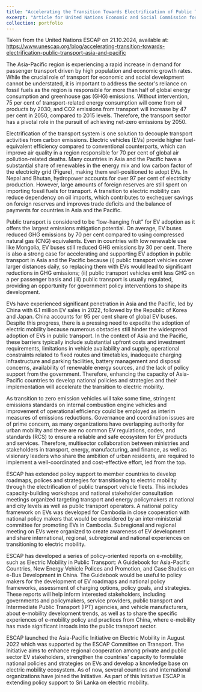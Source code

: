 ```yaml
---
title: "Accelerating the Transition Towards Electrification of Public Transport in Asia and the Pacific"
excerpt: "Article for United Nations Economic and Social Commission for Asia and the Pacific (ESCAP) <br/><img src='/images/ebus1.png'>"
collection: portfolio
---
```


Taken from the United Nations ESCAP on 21.10.2024, available at: https://www.unescap.org/blog/accelerating-transition-towards-electrification-public-transport-asia-and-pacific

The Asia-Pacific region is experiencing a rapid increase in demand for passenger transport driven by high population and economic growth rates. While the crucial role of transport for economic and social development cannot be understated, it is important to address the sector's reliance on fossil fuels as the region is responsible for more than half of global energy consumption and greenhouse gas (GHG) emissions. Without intervention, 75 per cent of transport-related energy consumption will come from oil products by 2030, and CO2 emissions from transport will increase by 47 per cent in 2050, compared to 2015 levels. Therefore, the transport sector has a pivotal role in the pursuit of achieving net-zero emissions by 2050.

Electrification of the transport system is one solution to decouple transport activities from carbon emissions. Electric vehicles (EVs) provide higher fuel-equivalent efficiency compared to conventional counterparts, which can improve air quality in a region responsible for 70 per cent of global air pollution-related deaths. Many countries in Asia and the Pacific have a substantial share of renewables in the energy mix and low carbon factor of the electricity grid (Figure), making them well-positioned to adopt EVs. In Nepal and Bhutan, hydropower accounts for over 97 per cent of electricity production. However, large amounts of foreign reserves are still spent on importing fossil fuels for transport. A transition to electric mobility can reduce dependency on oil imports, which contributes to exchequer savings on foreign reserves and improves trade deficits and the balance of payments for countries in Asia and the Pacific.

Public transport is considered to be “low-hanging fruit” for EV adoption as it offers the largest emissions mitigation potential. On average, EV buses reduced GHG emissions by 70 per cent compared to using compressed natural gas (CNG) equivalents. Even in countries with low renewable use like Mongolia, EV buses still reduced GHG emissions by 30 per cent. There is also a strong case for accelerating and supporting EV adoption in public transport in Asia and the Pacific because (i) public transport vehicles cover larger distances daily, so replacing them with EVs would lead to significant reductions in GHG emissions; (ii) public transport vehicles emit less GHG on a per passenger basis and (iii) public transport is usually regulated, providing an opportunity for government policy interventions to shape its development.

EVs have experienced significant penetration in Asia and the Pacific, led by China with 6.1 million EV sales in 2022, followed by the Republic of Korea and Japan. China accounts for 95 per cent share of global EV buses. Despite this progress, there is a pressing need to expedite the adoption of electric mobility because numerous obstacles still hinder the widespread adoption of EVs in public transport. In the context of Asia and the Pacific, these barriers typically include substantial upfront costs and investment requirements, limitations in vehicle availability and supply, operational constraints related to fixed routes and timetables, inadequate charging infrastructure and parking facilities, battery management and disposal concerns, availability of renewable energy sources, and the lack of policy support from the government. Therefore, enhancing the capacity of Asia-Pacific countries to develop national policies and strategies and their implementation will accelerate the transition to electric mobility.

As transition to zero emission vehicles will take some time, stringent emissions standards on internal combustion engine vehicles and improvement of operational efficiency could be employed as interim measures of emissions reductions. Governance and coordination issues are  of prime concern, as many organizations have overlapping authority for urban mobility and there are no common EV regulations, codes, and standards (RCS) to ensure a reliable and safe ecosystem for EV products and services. Therefore, multisector collaboration between ministries and stakeholders in transport, energy, manufacturing, and finance, as well as visionary leaders who share the ambition of urban residents, are required to implement a well-coordinated and cost-effective effort, led from the top.

ESCAP has extended policy support to member countries to develop roadmaps, polices and strategies for transitioning to electric mobility through the electrification of public transport vehicle fleets. This includes capacity-building workshops and national stakeholder consultation meetings organized targeting transport and energy policymakers at national and city levels as well as public transport operators. A national policy framework on EVs was developed for Cambodia in close cooperation with national policy makers that would be considered by an inter-ministerial committee for promoting EVs in Cambodia. Subregional and regional meeting on EVs were organized to create awareness of EV development and share international, regional, subregional and national experiences on transitioning to electric mobility.

ESCAP has developed a series of policy-oriented reports on e-mobility, such as Electric Mobility in Public Transport: A Guidebook for Asia-Pacific Countries, New Energy Vehicle Polices and Promotion, and Case Studies on e-Bus Development in China. The Guidebook would be useful to policy makers for the development of EV roadmaps and national policy frameworks, assessment of charging options, policy goals, and strategies. These reports will help inform interested stakeholders, including governments and policymakers, service providers, public transport and Intermediate Public Transport (IPT) agencies, and vehicle manufacturers, about e-mobility development trends, as well as to share the specific experiences of e-mobility policy and practices from China, where e-mobility has made significant inroads into the public transport sector. 

ESCAP launched the Asia-Pacific Initiative on Electric Mobility in August 2022 which was supported by the ESCAP Committee on Transport. The Initiative aims to enhance regional cooperation among private and public sector EV stakeholders, strengthen the countries' capacity to formulate national policies and strategies on EVs and develop a knowledge base on electric mobility ecosystem. As of now, several countries and international organizations have joined the Initiative. As part of this Initiative ESCAP is extending policy support to Sri Lanka on electric mobility.
